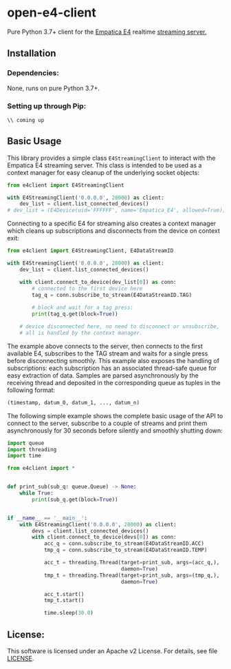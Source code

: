 # open-e4-client

Pure Python 3.7+ client for the [Empatica E4](https://www.empatica.com/research/e4/) realtime [streaming server.](http://developer.empatica.com/windows-streaming-server.html) 

## Installation
### Dependencies: 

None, runs on pure Python 3.7+.

### Setting up through Pip:

```
\\ coming up
```

## Basic Usage

This library provides a simple class `E4StreamingClient` to interact with the Empatica E4 streaming server. This class is intended to be used as a context manager for easy cleanup of the underlying socket objects:

```python
from e4client import E4StreamingClient

with E4StreamingClient('0.0.0.0', 28000) as client:
    dev_list = client.list_connected_devices()
# dev_list = (E4Device(uid='FFFFFF', name='Empatica_E4', allowed=True), ...)
```

Connecting to a specific E4 for streaming also creates a context manager which cleans up subscriptions and disconnects from the device on context exit:

```python
from e4client import E4StreamingClient, E4DataStreamID

with E4StreamingClient('0.0.0.0', 28000) as client:
    dev_list = client.list_connected_devices()

    with client.connect_to_device(dev_list[0]) as conn:
        # connected to the first device here
        tag_q = conn.subscribe_to_stream(E4DataStreamID.TAG)
        
        # block and wait for a tag press:
        print(tag_q.get(block=True))

    # device disconnected here, no need to disconnect or unsubscribe,
    # all is handled by the context manager. 
```

The example above connects to the server, then connects to the first available E4, subscribes to the TAG stream and waits for a single press before disconnecting smoothly.
This example also exposes the handling of subscriptions: each subscription has an associated thread-safe queue for easy extraction of data. 
Samples are parsed asynchronously by the receiving thread and deposited in the corresponding queue as tuples in the following format:
```python
(timestamp, datum_0, datum_1, ..., datum_n)
```

The following simple example shows the complete basic usage of the API to connect to the server, subscribe to a couple of streams and print them asynchronously for 30 seconds before silently and smoothly shutting down:

```python
import queue
import threading
import time

from e4client import *


def print_sub(sub_q: queue.Queue) -> None:
    while True:
        print(sub_q.get(block=True))


if __name__ == '__main__':
    with E4StreamingClient('0.0.0.0', 28000) as client:
        devs = client.list_connected_devices()
        with client.connect_to_device(devs[0]) as conn:
            acc_q = conn.subscribe_to_stream(E4DataStreamID.ACC)
            tmp_q = conn.subscribe_to_stream(E4DataStreamID.TEMP)

            acc_t = threading.Thread(target=print_sub, args=(acc_q,),
                                     daemon=True)
            tmp_t = threading.Thread(target=print_sub, args=(tmp_q,),
                                     daemon=True)

            acc_t.start()
            tmp_t.start()

            time.sleep(30.0)

```



## License:

This software is licensed under an Apache v2 License.
For details, see file [LICENSE](./LICENSE).

